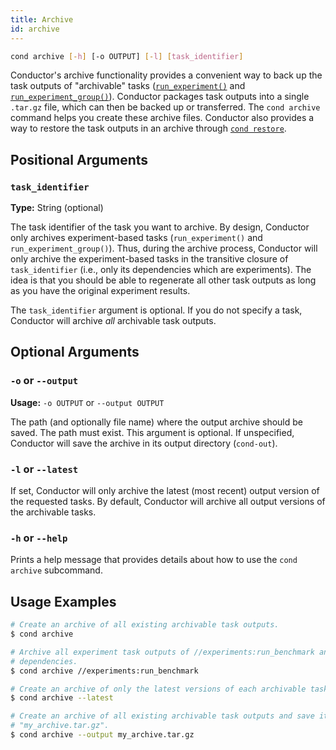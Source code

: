 ```yaml
---
title: Archive
id: archive
---
```


```bash
cond archive [-h] [-o OUTPUT] [-l] [task_identifier]
```

Conductor's archive functionality provides a convenient way to back up the task
outputs of "archivable" tasks
([`run_experiment()`](task-types/run-experiment.md) and
[`run_experiment_group()`](task-types/run-experiment-group.md)). Conductor
packages task outputs into a single `.tar.gz` file, which can then be backed up
or transferred. The `cond archive` command helps you create these archive files.
Conductor also provides a way to restore the task outputs in an archive through
[`cond restore`](cli/restore.md).

## Positional Arguments

### `task_identifier`

**Type:** String (optional)

The task identifier of the task you want to archive. By design, Conductor only
archives experiment-based tasks (`run_experiment()` and
`run_experiment_group()`). Thus, during the archive process, Conductor will only
archive the experiment-based tasks in the transitive closure of
`task_identifier` (i.e., only its dependencies which are experiments). The idea
is that you should be able to regenerate all other task outputs as long as you
have the original experiment results.

The `task_identifier` argument is optional. If you do not specify a task,
Conductor will archive _all_ archivable task outputs.

## Optional Arguments

### `-o` or `--output`

**Usage:** `-o OUTPUT` or `--output OUTPUT`

The path (and optionally file name) where the output archive should be saved.
The path must exist. This argument is optional. If unspecified, Conductor will
save the archive in its output directory (`cond-out`).

### `-l` or `--latest`

If set, Conductor will only archive the latest (most recent) output version of
the requested tasks. By default, Conductor will archive all output versions of
the archivable tasks.

### `-h` or `--help`

Prints a help message that provides details about how to use the `cond archive`
subcommand.

## Usage Examples

```bash
# Create an archive of all existing archivable task outputs.
$ cond archive

# Archive all experiment task outputs of //experiments:run_benchmark and its
# dependencies.
$ cond archive //experiments:run_benchmark

# Create an archive of only the latest versions of each archivable task output.
$ cond archive --latest

# Create an archive of all existing archivable task outputs and save it as
# "my_archive.tar.gz".
$ cond archive --output my_archive.tar.gz
```
